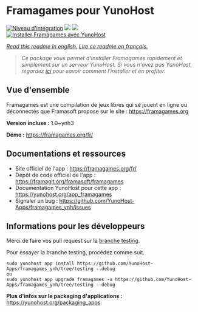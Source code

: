 # Framagames pour YunoHost

[![Niveau d'intégration](https://dash.yunohost.org/integration/framagames.svg)](https://dash.yunohost.org/appci/app/framagames) ![](https://ci-apps.yunohost.org/ci/badges/framagames.status.svg) ![](https://ci-apps.yunohost.org/ci/badges/framagames.maintain.svg)  
[![Installer Framagames avec YunoHost](https://install-app.yunohost.org/install-with-yunohost.svg)](https://install-app.yunohost.org/?app=framagames)

*[Read this readme in english.](./README.md)*
*[Lire ce readme en français.](./README_fr.md)*

> *Ce package vous permet d'installer Framagames rapidement et simplement sur un serveur YunoHost.
Si vous n'avez pas YunoHost, regardez [ici](https://yunohost.org/#/install) pour savoir comment l'installer et en profiter.*

## Vue d'ensemble

Framagames est une compilation de jeux libres qui se jouent en ligne ou déconnectés que Framasoft propose sur le site : https://framagames.org

**Version incluse :** 1.0~ynh3

**Démo :** https://framagames.org/fr/

## Documentations et ressources

* Site officiel de l'app : https://framagames.org/fr/
* Dépôt de code officiel de l'app : https://framagit.org/framasoft/framagames
* Documentation YunoHost pour cette app : https://yunohost.org/app_framagames
* Signaler un bug : https://github.com/YunoHost-Apps/framagames_ynh/issues

## Informations pour les développeurs

Merci de faire vos pull request sur la [branche testing](https://github.com/YunoHost-Apps/framagames_ynh/tree/testing).

Pour essayer la branche testing, procédez comme suit.
```
sudo yunohost app install https://github.com/YunoHost-Apps/framagames_ynh/tree/testing --debug
ou
sudo yunohost app upgrade framagames -u https://github.com/YunoHost-Apps/framagames_ynh/tree/testing --debug
```

**Plus d'infos sur le packaging d'applications :** https://yunohost.org/packaging_apps